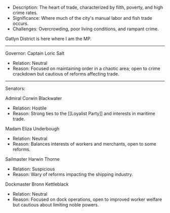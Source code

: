 - Description: The heart of trade, characterized by filth, poverty, and high crime rates.
- Significance: Where much of the city's manual labor and fish trade occurs.
- Challenges: Overcrowding, poor living conditions, and rampant crime.

Gatlyn District is here where I am the MP.

---
Governor: Captain Loric Salt

- Relation: Neutral
- Reason: Focused on maintaining order in a chaotic area; open to crime crackdown but cautious of reforms affecting trade.
___
Senators:

Admiral Corwin Blackwater
- Relation: Hostile
- Reason: Strong ties to the [[Loyalist Party]] and interests in maritime trade.

Madam Eliza Underbough
- Relation: Neutral
- Reason: Balances interests of workers and merchants, open to some reforms.

Sailmaster Harwin Thorne
- Relation: Suspicious
- Reason: Wary of reforms impacting the shipping industry.

Dockmaster Bronn Kettleblack
- Relation: Neutral
- Reason: Focused on dock operations, open to improved worker welfare but cautious about limiting noble powers.